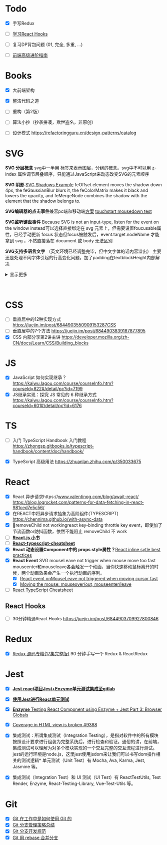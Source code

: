 # Todo

- [x] 手写Redux
- [ ] [学习React Hooks](https://zh-hans.reactjs.org/docs/hooks-intro.html)
- [ ] 复习DP背包问题 (01, 完全, 多重, ...)
- [ ] [前端高级进阶指南](https://github.com/sl1673495/blogs/issues/37) 







# Books

- [x] 大前端架构
- [x] 整洁代码之道
- [ ] 重构（第2版）
- [ ] 算法小抄（抄袭拼凑，欺世盗名，非原创） 
- [ ] 设计模式 https://refactoringguru.cn/design-patterns/catalog



# SVG

**SVG 分层概念**  svg中一半用 <g> 标签来表示图层，分组的概念。svg中不可以用 z-index 属性调节层叠顺序，只能通过JavaScript来动态改变SVG的元素顺序

**SVG 阴影** [SVG Shadows Example](https://codepen.io/pnowell/pen/eJbaeNthe)  feOffset element moves the shadow down 4px, the feGaussianBlur blurs it, the feColorMatrix makes it black and lowers the opacity, and feMergeNode combines the shadow with the element that the shadow belongs to.

**SVG编辑器的点击事件**兼容pc端和移动端[方案](https://www.jianshu.com/p/2e46a55f00dad3)  [touchstart mousedown test](https://codepen.io/toneworm/pen/Gontm) 

**SVG监听键盘事件** Because SVG is not an input-type, listen for the event on the window instead可以选择直接绑定在 svg 元素上，但需要设置foucusable属性，已经手动更新 focus 状态但focus被触发后，event.target.nodeName 才能拿到 svg ，不然直接落在 document 或 body 无法区别

**SVG支持多语言文字** （英文环境已经调整完毕，但中文字体的话内容溢出） 主要还是处理不同字体引起的行高变化问题，加了padding在textblockHeight内部解决


<details> 
<summary>显示更多</summary>  

**SVG页面自动滚动**

**SVG Text 换行问题**

- [x] [\<textPath>](https://developer.mozilla.org/en-US/docs/Web/SVG/Element/textPath) 
- [x] [彻底搞懂word-break、word-wrap、white-space](https://juejin.im/post/6844903667863126030) 
- [x] [CSSで改行ルールを簡単設定](https://www.sejuku.net/blog/75317) 
- [x] [最全的文本溢出截断省略方案合集](https://www.zoo.team/article/text-overflow) 

1. 嵌入foreignObject标签实现（破坏pure svg，IE11不兼容）[[1]](https://qastack.cn/programming/4991171/auto-line-wrapping-in-svg-text)[[2]](https://segmentfault.com/q/1010000008426252/a-1020000008428672)[[3]](https://codepen.io/maxzz/pen/NzBGVE)
2. 自动换行算法自行计算tspan占用宽度（但不支持单词分行，只能做到字符级别）[[1]](https://juejin.im/entry/6844903582072832008)[[2]](http://zaaack.github.io/2018/08/16/svg-auto-wrapped-text-component-for-react/)
3. 用 d3plus.textWrapping   [[1]](https://bl.ocks.org/davelandry/a39f0c3fc52804ee859a)[[2]](https://github.com/alexandersimoes/d3plus/wiki/Text-Wrapping)
</details>




​	

# CSS

- [ ] 垂直居中的12种实现方式 https://juejin.im/post/6844903550909153287CSS
- [ ] 垂直居中的7个方法 https://juejin.im/post/6844903839187877895
- [x] CSS 内部分享第2讲主讲 https://developer.mozilla.org/zh-CN/docs/Learn/CSS/Building_blocks

# JS

- [x] JavaScript 如何实现继承？https://kaiwu.lagou.com/course/courseInfo.htm?courseId=822#/detail/pc?id=7199
- [x] JS继承实现：探究 JS 常见的 6 种继承方式 https://kaiwu.lagou.com/course/courseInfo.htm?courseId=601#/detail/pc?id=6176

# TS

- [ ] 入门 TypeScript Handbook 入门教程 https://zhongsp.gitbooks.io/typescript-handbook/content/doc/handbook/

- [x] TypeScript 高级用法 https://zhuanlan.zhihu.com/p/350033675



# React

- [x] React 异步请求https://www.valentinog.com/blog/await-react/  https://blog.logrocket.com/patterns-for-data-fetching-in-react-981ced7e5c56/
- [x] 在REACT中将异步请求抽象为高阶组件(TYPESCRIPT) https://chennima.github.io/with-async-data
- [x] 🚧removeChild not workingreact key-binding throttle key event，即使加了节流函数or防抖函数，依然不能阻止 removeChild 不 work
- [ ] [**React.js 小书**](http://huziketang.mangojuice.top/books/react)
- [ ] [**React-typescript-cheatsheet**](https://github.com/typescript-cheatsheets/react-typescript-cheatsheet  )
- [x] **React 动态设置Component中的 props style属性？**[React inline sytle best practices](https://stackoverflow.com/questions/26882177/react-js-inline-style-best-practices)
- [x] **React Event**  SVG mouseLeave not trigger when mouse move too fast mouseenter和mouseleave各会触发一个动画，当你快速移动鼠标离开的时候，两个动画效果会产生一个执行动画的序列。
  - [x] [React event onMouseLeave not triggered when moving cursor fast](https://stackoverflow.com/questions/31775182/react-event-onmouseleave-not-triggered-when-moving-cursor-fast) 
  - [x] [Moving the mouse: mouseover/out, mouseenter/leave](https://javascript.info/mousemove-mouseover-mouseout-mouseenter-mouseleave) 
- [ ] [React TypeScript Cheatsheet](https://react-typescript-cheatsheet.netlify.app/docs/basic/getting-started/context/)

## **React** Hooks

- [ ] 30分钟精通React Hooks https://juejin.im/post/6844903709927800846



# Redux 

- [x] [Redux 源码专精(17集完整版)](https://www.bilibili.com/video/BV1254y1L7UP) 90 分钟手写一个 Redux & ReactRedux

  

# Jest

- [x] [**Jest** **react项目Jest+Enzyme单元测试集成至gitlab**](https://juejin.im/post/6844904161494958087) 
- [x] [**使用Jest进行React单元测试**](https://juejin.im/post/6844903654294716423) 
- [x] [**Enzyme** Testing React Component using Enzyme + Jest Part 3: Browser Globals](https://ttfb.test.traveloka.com/testing-react-component-using-enzyme-jest-part-3/) 
- [x] [Coverage in HTML view is broken #9388](https://github.com/facebook/jest/issues/9388) 
- [x] 集成测试：所谓集成测试（Integration Testing），是指对软件中的所有模块按照设计要求进行组装为完整系统后，进行检查和验证。通俗的讲，在前端，集成测试可以理解为对多个模块实现的一个交互完整的交互流程进行测试。jest的运行环境是node.js，这里jest使用jsdom来让我们可以书写dom操作相关的测试逻辑* 单元测试（Unit Test）有 Mocha, Ava, Karma, Jest, Jasmine 等。
- [x] 集成测试（Integration Test）和 UI 测试（UI Test）有 ReactTestUtils, Test Render, Enzyme, React-Testing-Library, Vue-Test-Utils 等。



# Git

- [x] [Git 在工作中是如何使用 Git 的](https://zhuanlan.zhihu.com/p/250493093)
- [x] [Git 分支管理策略总结](https://juejin.im/post/6844904203115036685)
- [x] [Git 分支开发规范](https://juejin.im/post/6844903635533594632) 
- [x] [Git 用 rebase 合并分支](https://backlog.com/git-tutorial/cn/stepup/stepup2_8.html)